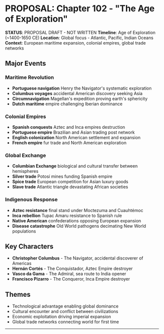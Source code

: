 # PROPOSAL: Chapter 102 - "The Age of Exploration"

**STATUS**: PROPOSAL DRAFT - NOT WRITTEN
**Timeline**: Age of Exploration (~1400-1650 CE)
**Location**: Global focus - Atlantic, Pacific, Indian Oceans
**Context**: European maritime expansion, colonial empires, global trade networks

## Major Events
### Maritime Revolution
- **Portuguese navigation** Henry the Navigator's systematic exploration
- **Columbus voyages** accidental American discovery seeking Asia
- **Circumnavigation** Magellan's expedition proving earth's sphericity
- **Dutch maritime** empire challenging Iberian dominance

### Colonial Empires
- **Spanish conquests** Aztec and Inca empires destruction
- **Portuguese empire** Brazilian and Asian trading post network
- **English colonization** North American settlement and expansion
- **French empire** fur trade and North American exploration

### Global Exchange
- **Columbian Exchange** biological and cultural transfer between hemispheres
- **Silver trade** Potosí mines funding Spanish empire
- **Spice trade** European competition for Asian luxury goods
- **Slave trade** Atlantic triangle devastating African societies

### Indigenous Response
- **Aztec resistance** final stand under Moctezuma and Cuauhtémoc
- **Inca rebellion** Tupac Amaru resistance to Spanish rule
- **Native American** confederations opposing European expansion
- **Disease catastrophe** Old World pathogens decimating New World populations

## Key Characters
- **Christopher Columbus** - The Navigator, accidental discoverer of Americas
- **Hernán Cortés** - The Conquistador, Aztec Empire destroyer
- **Vasco da Gama** - The Admiral, sea route to India opener
- **Francisco Pizarro** - The Conqueror, Inca Empire destroyer

## Themes
- Technological advantage enabling global dominance
- Cultural encounter and conflict between civilizations
- Economic exploitation driving imperial expansion
- Global trade networks connecting world for first time

---